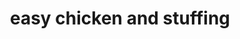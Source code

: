 ---
id: 5dcb670939f0ed0014178620
servings: 6-8
notes:
directions: 'cook chicken in crockpot in 1 cup of chicken broth for 4 hours
reserve broth. tear cooled chicken apart and set aside.
preheat oven to 350.
butter 9 x 13 casserole dish and put half of stuffing mix in the bottom of the dish.
combine broth
 soups
 margarine and chicken pieces. mix well and pour into casserole dish. top with remaining stuffing mix.
bake in preheated oven for 30 minutes
 until bubbly.'
ingredients: '5 boneless skinless chicken breasts
1 cup chicken broth
1⁄2 cup margarine
 melted
1 (10 1/2 ounce) can cream of mushroom soup
1 (10 1/2 ounce) can cream of chicken soup
2 cups cornbread stuffing mix'
rating: 4
ease: easy

category: main course
href: 'https: //www.food.com/recipe/easy-chicken-and-stuffing-casserole-181498'
totalTime:
cookTime:
prepTime:
title: easy chicken and stuffing
path: /easy-chicken-and-stuffing
---